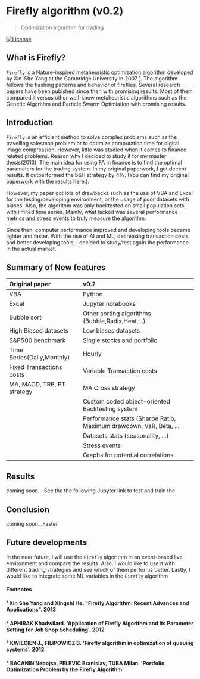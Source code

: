 # Firefly algorithm (v0.2)

> Optimization algorithm for trading

[![License](https://img.shields.io/badge/license-MIT-blue.svg)](https://github.com/VincenzoRu/fireflyalgo/blob/master/LICENSE)

## What is Firefly?
`Firefly` is a Nature-inspired metaheuristic optimization algorithm developed by Xin-She Yang at the Cambridge University in 2007 [¹]. The algorithm follows the flashing patterns and behavior of fireflies. Several research papers have been pubished since then with promising results. Most of them compared it versus other well-know metaheuristic algorithms such as the Genetic Algorithm and Particle Swarm Optimiation with promising results.

## Introduction
`Firefly` is an efficient method to solve complex problems such as the travelling salesman problem or to optimize computation time for digital image compression. However, little was studied when it comes to finance related problems. Reason why I decided to study it for my master thesis(2013). The main idea for using FA in finance is to find the optimal parameters for the trading system. In my original paperwork, I got decent results. It outperformed the b&H strategy by 4%. (You can find my original paperwork with the results here.). 

However, my paper got lots of drawbacks such as the use of VBA and Excel for the testing/developing environment, or the usage of poor datasets with biases. Also, the algorithm was only backtested on small population sets with limited time series. Mainly, what lacked  was several performance metrics and stress events to truly measure the algorithm.

Since then, computer performance improved and developing tools became lighter and faster. With the rise of AI and ML, decreasing transaction costs, and better developing tools, I decided to study/test again the performance in the actual market. 

## Summary of New features

| Original paper| v0.2          |
|:-------------|:-------------|
| VBA           | Python        |
| Excel      | Jupyter notebooks      |
| Bubble sort | Other sorting algorithms (Bubble,Radix,Heat,...) |
| High Biased datasets | Low  biases datasets |
|S&P500 benchmark | Single stocks and portfolio |
|Time Series(Daily,Monthly) | Hourly|
|Fixed Transactions costs | Variable Transaction costs|
|MA, MACD, TRB, PT strategy | MA Cross strategy|
||Custom coded object-oriented Backtesting system|
||Performance stats (Sharpe Ratio, Maximum drawdown, VaR,  Beta, ...|
||Datasets stats (seasonality, ...)|
||Stress events|
||Graphs for potential correlations|


## Results
coming soon...
See the the following Jupyter link to test and train the

## Conclusion
coming soon...Faster

## Future developments
In the near future, I will use the `Firefly` algorithm in an event-based live environment and compare the results. Also, I would like to use it with different trading strategies and see which of them performs better. Lastly, I would like to integrate some ML variables in the `Firefly` algorithm



#### Footnotes

#### ¹ Xin She Yang and Xingshi He. "Firefly Algorithm: Recent Advances and Applications". 2013
[¹]:#-Xin-She-Yang-and-Xingshi-He.-"Firefly-Algorithm:-Recent-Advances-and-Applications".-2013

#### ² APHIRAK Khadwilard. 'Application of Firefly Algorithm and Its Parameter Setting for Job Shop Scheduling'. 2012
[²]:#-note-two

#### ³ KWIECIEN J., FILIPOWICZ B. 'Firefly algorithm in optimization of queuing systems'.  2012
[³]:#-note-three

#### ⁴ BACANIN Nebojsa, PELEVIC Branislav, TUBA Milan. 'Portfolio Optimization Problem by the Firefly Algorithm'.
[⁴]:#-note-four
